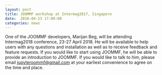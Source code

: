 ```yaml
---
layout: post
title: JOOMMF workshop at Intermag2017, Singapore
date:  2018-04-23 17:00:00
categories: news
---
```


One of the JOOMMF developers, Marijan Beg, will be attending
Intermag2018 conference, 23-27 April 2018. He will be available to
help users with any questions and installation as well as to receive
feedback and feature requests. If you would like to start using
JOOMMF, he will be able to provide an introduction to JOOMMF. If you
would like to talk to him, please email jupyteroommf@gmail.com at your
earliest convenience to agree on the time and place.
